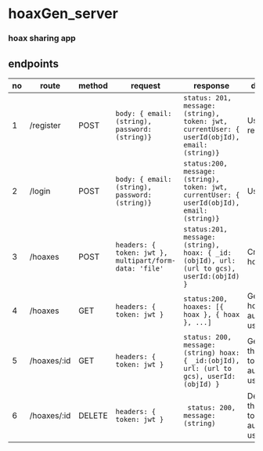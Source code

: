 # hoaxGen_server
### hoax sharing app

## endpoints

|no|route|method|request|response|description|
|---|---|---|---|---|---|
1|/register|POST|```body: { email:(string), password: (string)} ```|```status: 201, message: (string), token: jwt, currentUser: { userId(objId), email:(string)} ```|User registration
2|/login|POST|```body: { email:(string), password: (string)} ```| ```status:200, message: (string), token: jwt, currentUser: { userId(objId), email:(string)} ```| User login
3|/hoaxes|POST|```headers: { token: jwt }, multipart/form-data: 'file' ```|```status:201, message: (string), hoax: { _id:(objId), url: (url to gcs), userId:(objId) } ```|Create a hoax
4|/hoaxes|GET|```headers: { token: jwt } ```|```status:200, hoaxes: [{ hoax }, { hoax }, ...] ```| Get all hoaxes by authenticated userId
5|/hoaxes/:id|GET|```headers: { token: jwt } ```|```status: 200, message: (string) hoax: { _id:(objId), url: (url to gcs), userId:(objId) } ```| Get a hoax that belongs to the authenticated user by id
6|/hoaxes/:id|DELETE|```headers: { token: jwt } ```|``` status: 200, message:(string)```|Delete a hoax that belongs to the authenticated user by id
